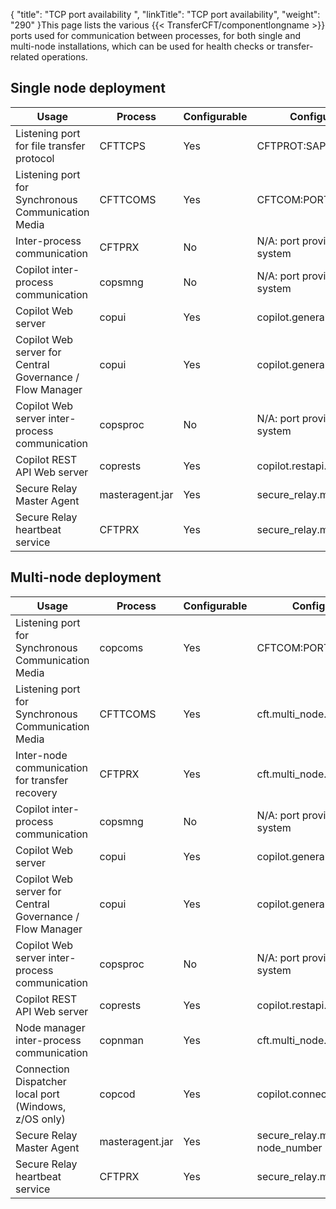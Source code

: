 {
    "title": "TCP port availability ",
    "linkTitle": "TCP port availability",
    "weight": "290"
}This page lists the various {{< TransferCFT/componentlongname  >}} ports used for communication between processes, for both single and multi-node installations, which can be used for health checks or transfer-related operations.

## Single node deployment

<table>
   <thead>
      <tr>
<th class="TableStyle-SynchTableStyle_interop-HeadE-Column1-Header1">Usage         </th>
<th class="TableStyle-SynchTableStyle_interop-HeadE-Column1-Header1">Process         </th>
<th class="TableStyle-SynchTableStyle_interop-HeadE-Column1-Header1">Configurable         </th>
<th class="TableStyle-SynchTableStyle_interop-HeadE-Column1-Header1">Configuration Parameter         </th>
<th class="TableStyle-SynchTableStyle_interop-HeadD-Column1-Header1">Network Interface         </th>
      </tr>
   </thead>
   <tbody>
      <tr>
         <td>Listening port for file transfer protocol         </td>
         <td>CFTTCPS         </td>
         <td>Yes         </td>
         <td>CFTPROT:SAP         </td>
         <td>See CFTNET:HOST         </td>
      </tr>
      <tr>
         <td>Listening port for Synchronous Communication Media         </td>
         <td>CFTTCOMS         </td>
         <td>Yes         </td>
         <td>CFTCOM:PORT         </td>
         <td>See CFTCOM:HOST         </td>
      </tr>
      <tr>
         <td>Inter-process communication         </td>
         <td>CFTPRX         </td>
         <td>No         </td>
         <td>N/A: port provided by the operating system         </td>
         <td>127.0.0.1         </td>
      </tr>
      <tr>
         <td>Copilot inter-process communication         </td>
         <td>copsmng         </td>
         <td>No         </td>
         <td>N/A: port provided by the operating system         </td>
         <td>127.0.0.1         </td>
      </tr>
      <tr>
         <td>Copilot Web server         </td>
         <td>copui         </td>
         <td>Yes         </td>
         <td>copilot.general.serverport          </td>
         <td>copilot.general.serverhost         </td>
      </tr>
      <tr>
         <td>Copilot Web server for Central Governance / Flow Manager         </td>
         <td>copui         </td>
         <td>Yes         </td>
         <td>copilot.general.ssl_serverport          </td>
         <td>copilot.general.serverhost         </td>
      </tr>
      <tr>
         <td>Copilot Web server inter-process communication         </td>
         <td>copsproc         </td>
         <td>No         </td>
         <td>N/A: port provided by the operating system         </td>
         <td>127.0.0.1         </td>
      </tr>
      <tr>
         <td>Copilot REST API Web server         </td>
         <td>coprests         </td>
         <td>Yes         </td>
         <td>copilot.restapi.serverport         </td>
         <td>copilot.general.serverhost         </td>
      </tr>
      <tr>
         <td>Secure Relay Master Agent         </td>
         <td>masteragent.jar         </td>
         <td>Yes         </td>
         <td>secure_relay.ma.comm_port         </td>
         <td>secure_relay.ma.host         </td>
      </tr>
      <tr>
         <td>Secure Relay heartbeat service         </td>
         <td>CFTPRX         </td>
         <td>Yes         </td>
         <td>secure_relay.ma.heartbeat_service.port         </td>
         <td>secure_relay.ma.heartbeat_service.host         </td>
      </tr>
   </tbody>
</table>

## Multi-node deployment

<table>
   <thead>
      <tr>
<th class="TableStyle-SynchTableStyle_interop-HeadE-Column1-Header1">Usage         </th>
<th class="TableStyle-SynchTableStyle_interop-HeadE-Column1-Header1">Process         </th>
<th class="TableStyle-SynchTableStyle_interop-HeadE-Column1-Header1">Configurable         </th>
<th class="TableStyle-SynchTableStyle_interop-HeadE-Column1-Header1">Configuration Parameter         </th>
<th class="TableStyle-SynchTableStyle_interop-HeadD-Column1-Header1">Network Interface         </th>
      </tr>
   </thead>
   <tbody>
      <tr>
         <td>Listening port for Synchronous Communication Media         </td>
         <td>copcoms         </td>
         <td>Yes         </td>
         <td>CFTCOM:PORT         </td>
         <td>See CFTCOM:HOST         </td>
      </tr>
      <tr>
         <td>Listening port for Synchronous Communication Media         </td>
         <td>CFTTCOMS         </td>
         <td>Yes         </td>
         <td>cft.multi_node.listen_port_range         </td>
         <td>0.0.0.0         </td>
      </tr>
      <tr>
         <td>Inter-node communication for transfer recovery         </td>
         <td>CFTPRX         </td>
         <td>Yes         </td>
         <td>cft.multi_node.listen_port_range         </td>
         <td>0.0.0.0         </td>
      </tr>
      <tr>
         <td>Copilot inter-process communication         </td>
         <td>copsmng         </td>
         <td>No         </td>
         <td>N/A: port provided by the operating system         </td>
         <td>127.0.0.1         </td>
      </tr>
      <tr>
         <td>Copilot Web server         </td>
         <td>copui         </td>
         <td>Yes         </td>
         <td>copilot.general.serverport          </td>
         <td>copilot.general.serverhost         </td>
      </tr>
      <tr>
         <td>Copilot Web server for Central Governance / Flow Manager         </td>
         <td>copui         </td>
         <td>Yes         </td>
         <td>copilot.general.ssl_serverport          </td>
         <td>copilot.general.serverhost         </td>
      </tr>
      <tr>
         <td>Copilot Web server inter-process communication         </td>
         <td>copsproc         </td>
         <td>No         </td>
         <td>N/A: port provided by the operating system         </td>
         <td>127.0.0.1         </td>
      </tr>
      <tr>
         <td>Copilot REST API Web server         </td>
         <td>coprests         </td>
         <td>Yes         </td>
         <td>copilot.restapi.serverport         </td>
         <td>copilot.general.serverhost         </td>
      </tr>
      <tr>
         <td>Node manager inter-process communication         </td>
         <td>copnman         </td>
         <td>Yes         </td>
         <td>cft.multi_node.listen_port_range         </td>
         <td>0.0.0.0         </td>
      </tr>
      <tr>
         <td>Connection Dispatcher local port (Windows, z/OS only)         </td>
         <td>copcod         </td>
         <td>Yes         </td>
         <td>copilot.connection_dispatcher.local_port         </td>
         <td>127.0.0.1         </td>
      </tr>
      <tr>
         <td>Secure Relay Master Agent         </td>
         <td>masteragent.jar         </td>
         <td>Yes         </td>
         <td>secure_relay.ma.comm_port + node_number         </td>
         <td>secure_relay.ma.host         </td>
      </tr>
      <tr>
         <td>Secure Relay heartbeat service         </td>
         <td>CFTPRX         </td>
         <td>Yes         </td>
         <td>secure_relay.ma.heartbeat_service.port         </td>
         <td>secure_relay.ma.heartbeat_service.host         </td>
      </tr>
   </tbody>
</table>
